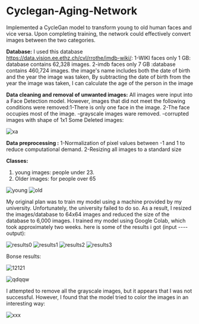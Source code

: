 # Cyclegan-Aging-Network
Implemented a CycleGan model to transform young to old human faces and vice versa. Upon completing training, the network could effectively convert images between the two categories.

**Database:**
I used this database https://data.vision.ee.ethz.ch/cvl/rrothe/imdb-wiki/:
  1-WIKI faces only 1 GB: database contains 62,328 images. 
  2-imdb faces only 7 GB :database contains 460,724 images.
the image's name includes both the date of birth and the year the image was taken, By subtracting the date of birth from the year the image was taken, I can calculate the age of the person in the image

**Data cleaning and removal of unwanted images:**
All images were input into a Face Detection model. However, images that did not meet the following conditions were removed:1-There is only one face in the image. 2-The face occupies most of the image.
-grayscale images ware removed.
-corrupted images with shape of 1x1
Some Deleted images:

![xa](https://user-images.githubusercontent.com/57813196/212475127-a4a25cb3-06e4-4080-977a-34ecbf8efe9c.PNG)

**Data preprocessing :**
1-Normalization of pixel values between -1 and 1 to reduce computational demand.
2-Resizing all images to a standard size

**Classes:**
1. young images: people under 23.
2. Older images: for people over 65

![young](https://user-images.githubusercontent.com/57813196/212475255-cd489767-daab-4b18-9a2b-0321a9a50094.png)
![old](https://user-images.githubusercontent.com/57813196/212475257-a7ca7283-4ba1-494c-a550-f8f5a1b16319.png)

My original plan was to train my model using a machine provided by my university. Unfortunately, the university failed to do so. As a result, I resized the images/database to 64x64 images and reduced the size of the database to 6,000 images. I trained my model using Google Colab, which took approximately two weeks. here is some of the results i got (input ---- output):

![results0](https://user-images.githubusercontent.com/57813196/212475794-bc9a9955-a535-4eff-b885-f1817335beeb.PNG)
![results1](https://user-images.githubusercontent.com/57813196/212475795-026b30a1-70e3-4fc1-9cdb-d7b241d674ac.PNG)
![results2](https://user-images.githubusercontent.com/57813196/212475798-b82739c2-a1cb-4bd2-a7ef-7131548ac0d7.PNG)
![results3](https://user-images.githubusercontent.com/57813196/212475801-6731d898-b179-4db6-b736-347595473a1b.PNG)

Bonse results:


![12121](https://user-images.githubusercontent.com/57813196/212476722-0296c514-072c-4739-996c-059df6bfb419.jpg)


![qdqqw](https://user-images.githubusercontent.com/57813196/212476728-8b52b845-b801-48af-9ca5-c55f631eb243.png)

I attempted to remove all the grayscale images, but it appears that I was not successful. However, I found that the model tried to color the images in an interesting way:

![xxx](https://user-images.githubusercontent.com/57813196/212476730-7ead4cd6-7af6-48b6-a177-049f8d8bf275.png)


